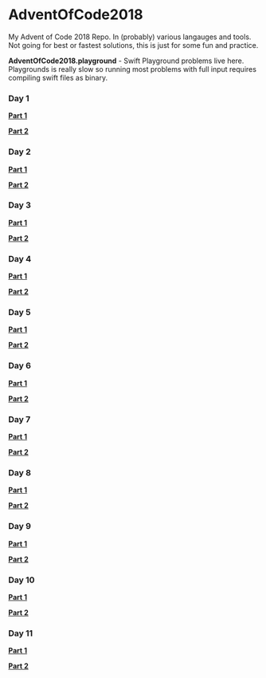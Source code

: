 # AdventOfCode2018
My Advent of Code 2018 Repo. In (probably) various langauges and tools. Not going for best or fastest solutions, this is just for some fun and practice.

**AdventOfCode2018.playground** - Swift Playground problems live here. Playgrounds is really slow so running most problems with full input requires compiling swift files as binary.

### Day 1

**[Part 1](AdventOfCode2018.playground/Pages/Day1Part1.xcplaygroundpage/Contents.swift)**

**[Part 2](AdventOfCode2018.playground/Pages/Day1Part2.xcplaygroundpage/Contents.swift)**

### Day 2

**[Part 1](AdventOfCode2018.playground/Pages/Day2Part1.xcplaygroundpage/Contents.swift)**

**[Part 2](AdventOfCode2018.playground/Pages/Day2Part2.xcplaygroundpage/Contents.swift)**

### Day 3

**[Part 1](AdventOfCode2018.playground/Pages/Day3Part1.xcplaygroundpage/Contents.swift)**

**[Part 2](AdventOfCode2018.playground/Pages/Day3Part2.xcplaygroundpage/Contents.swift)**

### Day 4

**[Part 1](AdventOfCode2018.playground/Pages/Day4Part1.xcplaygroundpage/Contents.swift)**

**[Part 2](AdventOfCode2018.playground/Pages/Day4Part2.xcplaygroundpage/Contents.swift)**

### Day 5

**[Part 1](AdventOfCode2018.playground/Pages/Day5Part1.xcplaygroundpage/Contents.swift)**

**[Part 2](AdventOfCode2018.playground/Pages/Day5Part2.xcplaygroundpage/Contents.swift)**

### Day 6

**[Part 1](AdventOfCode2018.playground/Pages/Day6Part1.xcplaygroundpage/Contents.swift)**

**[Part 2](AdventOfCode2018.playground/Pages/Day6Part2.xcplaygroundpage/Contents.swift)**

### Day 7

**[Part 1](AdventOfCode2018.playground/Pages/Day7Part1.xcplaygroundpage/Contents.swift)**

**[Part 2](AdventOfCode2018.playground/Pages/Day7Part2.xcplaygroundpage/Contents.swift)**

### Day 8

**[Part 1](AdventOfCode2018.playground/Pages/Day8Part1.xcplaygroundpage/Contents.swift)**

**[Part 2](AdventOfCode2018.playground/Pages/Day8Part2.xcplaygroundpage/Contents.swift)**

### Day 9

**[Part 1](AdventOfCode2018.playground/Pages/Day9Part1.xcplaygroundpage/Contents.swift)**

**[Part 2](AdventOfCode2018.playground/Pages/Day9Part2.xcplaygroundpage/Contents.swift)**

### Day 10

**[Part 1](AdventOfCode2018.playground/Pages/Day10Part1.xcplaygroundpage/Contents.swift)**

**[Part 2](AdventOfCode2018.playground/Pages/Day10Part2.xcplaygroundpage/Contents.swift)**

### Day 11

**[Part 1](AdventOfCode2018.playground/Pages/Day11Part1.xcplaygroundpage/Contents.swift)**

**[Part 2](AdventOfCode2018.playground/Pages/Day11Part2.xcplaygroundpage/Contents.swift)**